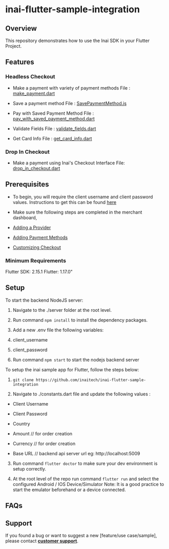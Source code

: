 # inai-flutter-sample-integration

## Overview

This repository demonstrates how to use the Inai SDK in your Flutter Project.
  
## Features

### Headless Checkout

- Make a payment with variety of payment methods
File : [make_payment.dart]()

- Save a payment method
   File : [SavePaymentMethod.js]()

- Pay with Saved Payment Method
File : [pay_with_saved_payment_method.dart]()

- Validate Fields
File : [validate_fields.dart]()

- Get Card Info
File : [get_card_info.dart ]()

### Drop In Checkout
- Make a payment using Inai's Checkout Interface
File: [drop_in_checkout.dart]()

## Prerequisites

- To begin, you will require the client username and client password values. Instructions to get this can be found [here](https://docs.inai.io/docs/getting-started)

- Make sure the following steps are completed in the merchant dashboard,

- [Adding a Provider](https://docs.inai.io/docs/adding-a-payment-processor)

- [Adding Payment Methods](https://docs.inai.io/docs/adding-a-payment-method)

- [Customizing Checkout](https://docs.inai.io/docs/customizing-your-checkout)


### Minimum Requirements

Flutter SDK: 2.15.1
Flutter: 1.17.0"


## Setup
  
To start the backend NodeJS server:

1. Navigate to the ./server folder at the root level.

2. Run command `npm install` to install the dependency packages.

3. Add a new .env file the following variables:

1. client_username

2. client_password

4. Run command `npm start` to start the nodejs backend server


To setup the inai sample app for Flutter, follow the steps below:

1.  `git clone https://github.com/inaitech/inai-flutter-sample-integration`

2. Navigate to ./constants.dart file and update the following values :

- Client Username

- Client Password

- Country

- Amount // for order creation

- Currency // for order creation

- Base URL // backend api server url eg: http://localhost:5009

3. Run command `flutter doctor` to make sure your dev environment is setup correctly.

4. At the root level of the repo run command `flutter run` and select the configured Android / IOS Device/Simulator 
Note: It is a good practice to start the emulator beforehand or a device connected.

## FAQs

<TBA>

## Support

If you found a bug or want to suggest a new [feature/use case/sample], please contact **[customer support](mailto:support@inai.io)**.
